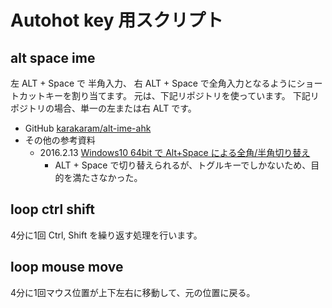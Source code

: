 # Autohot key 用スクリプト

## alt space ime

左 ALT + Space で 半角入力、
右 ALT + Space で全角入力となるようにショートカットキーを割り当てます。
元は、下記リポジトリを使っています。
下記リポジトリの場合、単一の左または右 ALT です。

- GitHub [karakaram/alt-ime-ahk][karakaram]
- その他の参考資料
  - 2016.2.13 [Windows10 64bit で Alt+Space による全角/半角切り替え][mocas_lab]
    - ALT + Space で切り替えられるが、トグルキーでしかないため、目的を満たさなかった。

[karakaram]: https://github.com/karakaram/alt-ime-ahk
[mocas_lab]: https://blog.goo.ne.jp/mocas_lab/e/3d1238365a243bb4614587076e159998

## loop ctrl shift

4分に1回 Ctrl, Shift を繰り返す処理を行います。

## loop mouse move

4分に1回マウス位置が上下左右に移動して、元の位置に戻る。